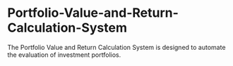 # Portfolio-Value-and-Return-Calculation-System
The Portfolio Value and Return Calculation System is designed to automate the evaluation of investment portfolios.
